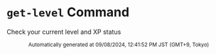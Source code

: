 # `get-level` Command

Check your current level and XP status

<div align="center"><sub>Automatically generated at 09/08/2024, 12:41:52 PM JST (GMT+9, Tokyo)</sub></div>